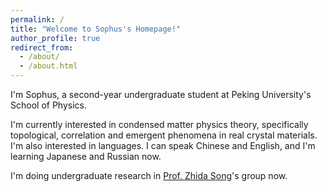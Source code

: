 ```yaml
---
permalink: /
title: "Welcome to Sophus's Homepage!"
author_profile: true
redirect_from: 
  - /about/
  - /about.html
---
```


I'm Sophus, a second-year undergraduate student at Peking University's School of Physics.

I'm currently interested in condensed matter physics theory, specifically topological, correlation and emergent phenomena in real crystal materials. I'm also interested in languages. I can speak Chinese and English, and I'm learning Japanese and Russian now.

I'm doing undergraduate research in [Prof. Zhida Song](https://icqm.pku.edu.cn/yw/directory/faculty/932182.htm)'s group now.